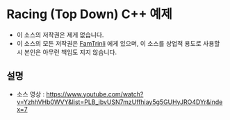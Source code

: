 # Racing (Top Down) C++ 예제


* 이 소스의 저작권은 제게 없습니다. 
* 이 소스의 모든 저작권은 [FamTrinli](https://youtube.com/user/FamTrinli) 에게 있으며, 이 소스를 상업적 용도로 사용할 시 본인은 아무런 책임도 지지 않습니다.

## 설명

* 소스 영상 : https://www.youtube.com/watch?v=YzhhVHb0WVY&list=PLB_ibvUSN7mzUffhiay5g5GUHyJRO4DYr&index=7
